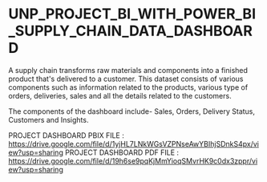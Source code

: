 # UNP_PROJECT_BI_WITH_POWER_BI_SUPPLY_CHAIN_DATA_DASHBOARD

A supply chain transforms raw materials and components into a finished product that's delivered to a customer. This dataset consists of various components such as information related to the products, various type of orders, deliveries, sales and all the details related to the customers.

The components of the dashboard include- Sales, Orders, Delivery Status, Customers and Insights.

PROJECT DASHBOARD PBIX FILE : https://drive.google.com/file/d/1yjHL7LNkWGsVZPNseAwYBIhjSDnkS4px/view?usp=sharing
PROJECT DASHBOARD PDF FILE : https://drive.google.com/file/d/19h6se9pqKjMmYioqSMvrHK9c0dx3zppr/view?usp=sharing

